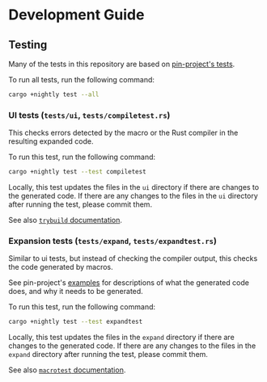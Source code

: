 # Development Guide

## Testing

Many of the tests in this repository are based on [pin-project's tests](https://github.com/taiki-e/pin-project/tree/HEAD/tests).

To run all tests, run the following command:

```sh
cargo +nightly test --all
```

### UI tests (`tests/ui`, `tests/compiletest.rs`)

This checks errors detected by the macro or the Rust compiler in the resulting
expanded code.

To run this test, run the following command:

```sh
cargo +nightly test --test compiletest
```

Locally, this test updates the files in the `ui` directory if there are
changes to the generated code. If there are any changes to the files in the
`ui` directory after running the test, please commit them.

See also [`trybuild` documentation](https://docs.rs/trybuild).

### Expansion tests (`tests/expand`, `tests/expandtest.rs`)

Similar to ui tests, but instead of checking the compiler output, this checks
the code generated by macros.

See pin-project's [examples](https://github.com/taiki-e/pin-project/tree/HEAD/examples)
for descriptions of what the generated code does, and why it needs to be generated.

To run this test, run the following command:

```sh
cargo +nightly test --test expandtest
```

Locally, this test updates the files in the `expand` directory if there are
changes to the generated code. If there are any changes to the files in the
`expand` directory after running the test, please commit them.

See also [`macrotest` documentation](https://docs.rs/macrotest).
